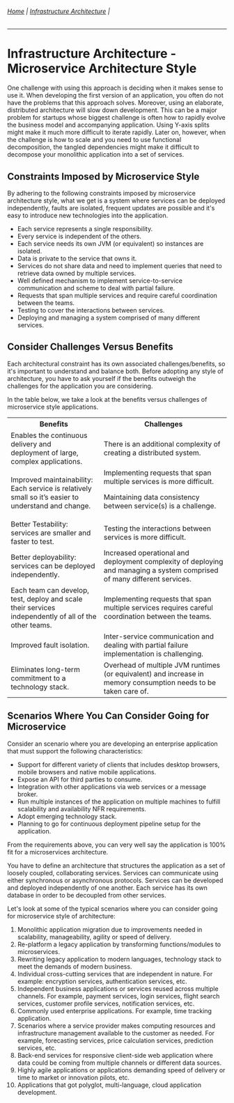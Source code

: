 ###### [Home](https://github.com/RyKaj/Documentation/blob/master/README.md) | [Infrastructure Architecture](https://github.com/RyKaj/Documentation/tree/master/InfrastructureArchitecture/README.md) |
------------

Infrastructure Architecture - Microservice Architecture Style
===========================================================


 
One challenge with using this approach is deciding when it makes sense
to use it. When developing the first version of an application, you
often do not have the problems that this approach solves. Moreover,
using an elaborate, distributed architecture will slow down development.
This can be a major problem for startups whose biggest challenge is
often how to rapidly evolve the business model and accompanying
application. Using Y-axis splits might make it much more difficult to
iterate rapidly. Later on, however, when the challenge is how to scale
and you need to use functional decomposition, the tangled dependencies
might make it difficult to decompose your monolithic application into a
set of services.

Constraints Imposed by Microservice Style
-----------------------------------------

By adhering to the following constraints imposed by microservice
architecture style, what we get is a system where services can be
deployed independently, faults are isolated, frequent updates are
possible and it's easy to introduce new technologies into the
application.

-   Each service represents a single responsibility.
-   Every service is independent of the others.
-   Each service needs its own JVM (or equivalent) so instances are
	isolated.
-   Data is private to the service that owns it.
-   Services do not share data and need to implement queries that need
	to retrieve data owned by multiple services.
-   Well defined mechanism to implement service-to-service communication
	and scheme to deal with partial failure.
-   Requests that span multiple services and require careful
	coordination between the teams.
-   Testing to cover the interactions between services.
-   Deploying and managing a system comprised of many different
	services.

Consider Challenges Versus Benefits
-----------------------------------

Each architectural constraint has its own associated
challenges/benefits, so it's important to understand and balance both.
Before adopting any style of architecture, you have to ask yourself if
the benefits outweigh the challenges for the application you are
considering.

In the table below, we take a look at the benefits versus challenges of
microservice style applications.

<table>
	<colgroup>
		<col />
		<col />
	</colgroup>
	<tbody>
		<tr>
			<th>
				<strong>Benefits</strong>
			</th>
			<th>
				<strong>Challenges</strong>
			</th>
		</tr>
		<tr>
			<td>Enables the continuous delivery and deployment of large, complex applications.</td>
			<td>There is an additional complexity of creating a distributed system.</td>
		</tr>
		<tr>
			<td>Improved maintainability: Each service is relatively small so it’s easier to understand and change.</td>
			<td>
				Implementing requests that span multiple services is more difficult.
				<p style="margin-left: 0.0px;">Maintaining data consistency between service(s) is a challenge.</p>
			</td>
		</tr>
		<tr>
			<td>Better Testability: services are smaller and faster to test.</td>
			<td>Testing the interactions between services is more difficult.</td>
		</tr>
		<tr>
			<td>Better deployability: services can be deployed independently.</td>
			<td>Increased operational and deployment complexity of deploying and managing a system comprised of many different services.</td>
		</tr>
		<tr>
			<td>Each team can develop, test, deploy and scale their services independently of all of the other teams.</td>
			<td>Implementing requests that span multiple services requires careful coordination between the teams.</td>
		</tr>
		<tr>
			<td>Improved fault isolation.</td>
			<td>Inter-service communication and dealing with partial failure implementation is challenging.</td>
		</tr>
		<tr>
			<td>Eliminates long-term commitment to a technology stack.</td>
			<td>Overhead of multiple JVM runtimes (or equivalent) and increase in memory consumption needs to be taken care of.</td>
		</tr>
	</tbody>
</table>


Scenarios Where You Can Consider Going for Microservice
-------------------------------------------------------

Consider an scenario where you are developing an enterprise application
that must support the following characteristics:

-   Support for different variety of clients that includes desktop
	browsers, mobile browsers and native mobile applications.
-   Expose an API for third parties to consume.
-   Integration with other applications via web services or a message
	broker.
-   Run multiple instances of the application on multiple machines to
	fulfill scalability and availability NFR requirements.
-   Adopt emerging technology stack.
-   Planning to go for continuous deployment pipeline setup for the
	application.

From the requirements above, you can very well say the application is
100% fit for a microservices architecture.

You have to define an architecture that structures the application as a
set of loosely coupled, collaborating services. Services can communicate
using either synchronous or asynchronous protocols. Services can be
developed and deployed independently of one another. Each service has
its own database in order to be decoupled from other services.

Let's look at some of the typical scenarios where you can consider going
for microservice style of architecture:

1.  Monolithic application migration due to improvements needed in
	scalability, manageability, agility or speed of delivery.
2.  Re-platform a legacy application by transforming functions/modules
	to microservices.
3.  Rewriting legacy application to modern languages, technology stack
	to meet the demands of modern business.
4.  Individual cross-cutting services that are independent in nature.
	For example: encryption services, authentication services, etc.
5.  Independent business applications or services reused across multiple
	channels. For example, payment services, login services, flight
	search services, customer profile services, notification services,
	etc.
6.  Commonly used enterprise applications. For example, time tracking
	application.
7.  Scenarios where a service provider makes computing resources and
	infrastructure management available to the customer as needed. For
	example, forecasting services, price calculation services,
	prediction services, etc.
8.  Back-end services for responsive client-side web application where
	data could be coming from multiple channels or different data
	sources.
9.  Highly agile applications or applications demanding speed of
	delivery or time to market or innovation pilots, etc.
10. Applications that got polyglot, multi-language, cloud application
	development.



 



